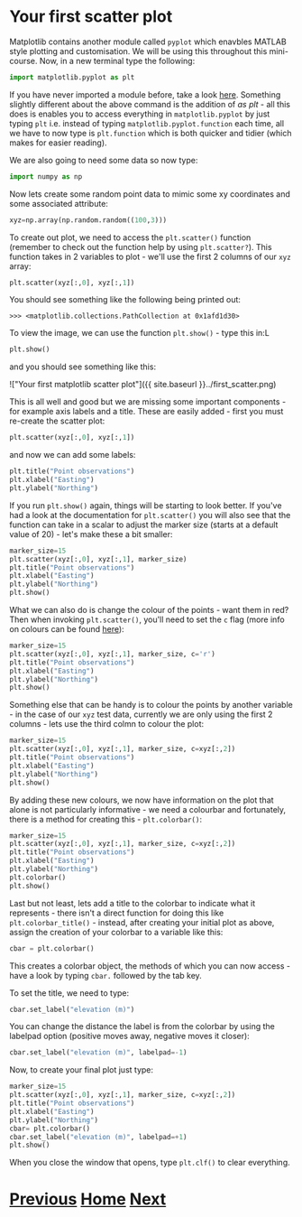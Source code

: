 ---
---

# Your first scatter plot

Matplotlib contains another module called ```pyplot``` which enavbles MATLAB style plotting and customisation. We will be using this throughout this mini-course. Now, in a new terminal type the following:

```python
import matplotlib.pyplot as plt
```

If you have never imported a module before, take a look [here](../matplotlib_install). Something slightly different about the above command is the addition of *as plt* - all this does is enables you to access everything in ```matplotlib.pyplot``` by just typing ```plt``` i.e. instead of typing ```matplotlib.pyplot.function``` each time, all we have to now type is ```plt.function``` which is both quicker and tidier (which makes for easier reading).

We are also going to need some data so now type:

```python
import numpy as np
```

Now lets create some random point data to mimic some xy coordinates and some associated attribute:

```python
xyz=np.array(np.random.random((100,3)))
```

To create out plot, we need to access the ```plt.scatter()``` function (remember to check out the function help by using ```plt.scatter?```). This function takes in 2 variables to plot - we'll use the first 2 columns of our ```xyz``` array:

```python
plt.scatter(xyz[:,0], xyz[:,1])
```

You should see something like the following being printed out:

	>>> <matplotlib.collections.PathCollection at 0x1afd1d30>

To view the image, we can use the function ```plt.show()``` - type this in:L

```python
plt.show()
```

and you should see something like this:

!["Your first matplotlib scatter plot"]({{ site.baseurl }}../first_scatter.png)

This is all well and good but we are missing some important components - for example axis labels and a title. These are easily added - first you must re-create the scatter plot:

```python
plt.scatter(xyz[:,0], xyz[:,1])
```

and now we can add some labels:

```python
plt.title("Point observations")
plt.xlabel("Easting")
plt.ylabel("Northing")
```

If you run ```plt.show()``` again, things will be starting to look better. If you've had a look at the documentation for ```plt.scatter()``` you will also see that the function can take in a scalar to adjust the marker size (starts at a default value of 20) - let's make these a bit smaller:

```python
marker_size=15
plt.scatter(xyz[:,0], xyz[:,1], marker_size)
plt.title("Point observations")
plt.xlabel("Easting")
plt.ylabel("Northing")
plt.show()
```

What we can also do is change the colour of the points - want them in red? Then when invoking ```plt.scatter()```, you'll need to set the ```c``` flag (more info on colours can be found [here](http://matplotlib.org/api/colors_api.html)):

```python
marker_size=15
plt.scatter(xyz[:,0], xyz[:,1], marker_size, c='r')
plt.title("Point observations")
plt.xlabel("Easting")
plt.ylabel("Northing")
plt.show()
```

Something else that can be handy is to colour the points by another variable - in the case of our ```xyz``` test data, currently we are only using the first 2 columns - lets use the third colmn to colour the plot:

```python
marker_size=15
plt.scatter(xyz[:,0], xyz[:,1], marker_size, c=xyz[:,2])
plt.title("Point observations")
plt.xlabel("Easting")
plt.ylabel("Northing")
plt.show()
```

By adding these new colours, we now have information on the plot that alone is not particularly informative - we need a colourbar and fortunately, there is a method for creating this - ```plt.colorbar()```:

```python
marker_size=15
plt.scatter(xyz[:,0], xyz[:,1], marker_size, c=xyz[:,2])
plt.title("Point observations")
plt.xlabel("Easting")
plt.ylabel("Northing")
plt.colorbar()
plt.show()
```

Last but not least, lets add a title to the colorbar to indicate what it represents - there isn't a direct function for doing this like ```plt.colorbar_title()``` - instead, after creating your initial plot as above, assign the creation of your colorbar to a variable like this:

```python
cbar = plt.colorbar()
```
This creates a colorbar object, the methods of which you can now access - have a look by typing ```cbar.``` followed by the tab key.

To set the title, we need to type:

```python
cbar.set_label("elevation (m)")
```

You can change the distance the label is from the colorbar by using the labelpad option (positive moves away, negative moves it closer):

```python
cbar.set_label("elevation (m)", labelpad=-1)
```

Now, to create your final plot just type:

```python
marker_size=15
plt.scatter(xyz[:,0], xyz[:,1], marker_size, c=xyz[:,2])
plt.title("Point observations")
plt.xlabel("Easting")
plt.ylabel("Northing")
cbar= plt.colorbar()
cbar.set_label("elevation (m)", labelpad=+1)
plt.show()
```

When you close the window that opens, type ```plt.clf()``` to clear everything.

# [Previous](../matplotlib_install) [Home](../README_matplotlib) [Next](../matplotlib_line)

